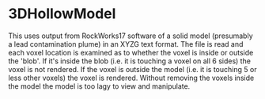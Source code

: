 # 3DHollowModel
This uses output from RockWorks17 software of a solid model (presumably a lead contamination plume) in an XYZG text format. The file is read and each voxel location is examined as to whether the voxel is inside or outside the 'blob'. If it's inside the blob (i.e. it is touching a voxel on all 6 sides) the voxel is not rendered. If the voxel is outside the model (i.e. it is touching 5 or less other voxels) the voxel is rendered. Without removing the voxels inside the model the model is too lagy to view and manipulate. 
